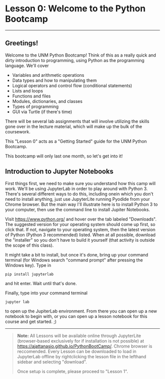 # Lesson 0: Welcome to the Python Bootcamp
***

## Greetings!
Welcome to the UNM Python Bootcamp! Think of this as a really quick and dirty introduction to programming, using Python as the programming language. We'll cover 
- Variables and arithmetic operations 
- Data types and how to manipulating them
- Logical operators and control flow (conditional statements)
- Lists and loops 
- Functions and files 
- Modules, dictionaries, and classes 
- Types of programming
- GUI via Turtle (if there's time)

There will be several lab assignments that will involve utilizing the skills gone over in the lecture material, which will make up the bulk of the coursework.

This "Lesson 0" acts as a "Getting Started" guide for the UNM Python Bootcamp.

This bootcamp will only last one month, so let's get into it!

## Introduction to Jupyter Notebooks

First things first, we need to make sure you understand how this camp will work. We'll be using JupyterLab in order to play around with Python 3. There's several different ways to do this, including onein which you don't need to install anything, just use JupyterLite running Pyodide from your Chrome browser. But the main way I'll illustrate here is to install Python 3 to your computer, then use the command line to install Jupiter Notebooks.

Visit <https://www.python.org/> and hover over the tab labeled "Downloads". The suggested version for your operating system should come up first, so click that. If not, navigate to your operating system, then the latest version of Python (Python 3 recommended) listed. When at all possible, download the "installer" so you don't have to build it yourself (that activity is outside the scope of this class).

It might take a bit to install, but once it's done, bring up your command terminal (for Windows search "command prompt" after pressing the Windows key). Type in

`pip install jupyterlab`

and hit enter. Wait until that's done.

Finally, type into your command terminal

`jupyter lab`

to open up the JupiterLab environment. From there you can open up a new notebook to begin with, or you can open up a lesson notebook for this course and get started. ;)

***
> **Note:** All Lessons will be available online through JupyterLite (browser-based exclusively for if installation is not possible) at <https://ajattanasio.github.io/PythonBootCamp/>. Chrome browser is reccomended.
> Every Lesson can be downloaded to load in JupyterLab offline by rightclicking the lesson file in the lefthand sidebar and selecting "download".
> 
> Once setup is complete, please proceed to "Lesson 1".
